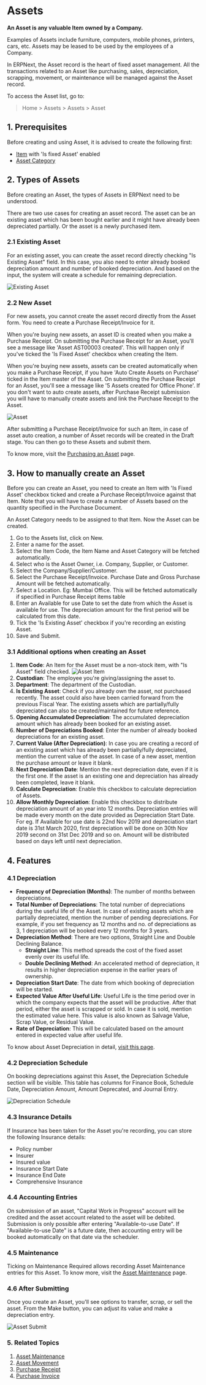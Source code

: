 <!-- add-breadcrumbs -->
# Assets

**An Asset is any valuable Item owned by a Company.**

Examples of Assets include furniture, computers, mobile phones, printers, cars, etc. Assets may be leased to be used by the employees of a Company.

In ERPNext, the Asset record is the heart of fixed asset management. All the transactions related to an Asset like purchasing, sales, depreciation, scrapping, movement, or maintenance will be managed against the Asset record.

To access the Asset list, go to:
> Home > Assets > Assets > Asset

## 1. Prerequisites
Before creating and using Asset, it is advised to create the following first:

* [Item](/docs/user/manual/en/stock/item) with 'Is fixed Asset' enabled
* [Asset Category](/docs/user/manual/en/asset/asset-category)

## 2. Types of Assets
Before creating an Asset, the types of Assets in ERPNext need to be understood.

There are two use cases for creating an asset record. The asset can be an existing asset which has been bought earlier and it might have already been depreciated partially. Or the asset is a newly purchased item.

### 2.1 Existing Asset
For an existing asset, you can create the asset record directly checking "Is Existing Asset" field. In this case, you also need to enter already booked depreciation amount and number of booked depreciation. And based on the input, the system will create a schedule for remaining depreciation.

<img class="screenshot" alt="Existing Asset" src="{{docs_base_url}}/assets/img/asset/existing-asset.png">

### 2.2 New Asset

For new assets, you cannot create the asset record directly from the Asset form. You need to create a Purchase Receipt/Invoice for it.

When you're buying new assets, an asset ID is created when you make a Purchase Receipt. On submitting the Purchase Receipt for an Asset, you'll see a message like 'Asset AST00003 created'. This will happen only if you've ticked the 'Is Fixed Asset' checkbox when creating the Item.

When you're buying new assets, assets can be created automatically when you make a Purchase Receipt, if you have 'Auto Create Assets on Purchase' ticked in the Item master of the Asset. On submitting the Purchase Receipt for an Asset, you'll see a message like '5 Assets created for Office Phone'. If you don't want to auto create assets, after Purchase Receipt submission you will have to manually create assets and link the Purchase Receipt to the Asset.

<img class="screenshot" alt="Asset" src="{{docs_base_url}}/assets/img/asset/asset.png">

After submitting a Purchase Receipt/Invoice for such an Item, in case of asset auto creation, a number of Asset records will be created in the Draft stage. You can then go to these Assets and submit them.

To know more, visit the [Purchasing an Asset](/docs/user/manual/en/asset/purchasing-an-asset) page.

## 3. How to manually create an Asset

Before you can create an Asset, you need to create an Item with 'Is Fixed Asset' checkbox ticked and create a Purchase Receipt/Invoice against that Item. Note that you will have to create a number of Assets based on the quantity specified in the Purchase Document.

An Asset Category needs to be assigned to that Item. Now the Asset can be created.

1. Go to the Assets list, click on New.
1. Enter a name for the asset.
1. Select the Item Code, the Item Name and Asset Category will be fetched automatically.
1. Select who is the Asset Owner, i.e. Company, Supplier, or Customer.
1. Select the Company/Supplier/Customer.
1. Select the Purchase Receipt/Invoice. Purchase Date and Gross Purchase Amount will be fetched automatically.
1. Select a Location. Eg: Mumbai Office. This will be fetched automatically if specified in Purchase Receipt items table
1. Enter an Available for use Date to set the date from which the Asset is available for use. The depreciation amount for the first period will be calculated from this date.
1. Tick the 'Is Existing Asset' checkbox if you're recording an existing Asset.
1. Save and Submit. 

### 3.1 Additional options when creating an Asset

1. **Item Code**: An Item for the Asset must be a non-stock item, with "Is Asset" field checked.
    <img class="screenshot" alt="Asset Item" src="{{docs_base_url}}/assets/img/asset/asset-item.png">
1. **Custodian**: The employee you're giving/assigning the asset to.
1. **Department**: The department of the Custodian.
1. **Is Existing Asset**: Check if you already own the asset, not purchased recently. The asset could also have been carried forward from the previous Fiscal Year. The existing assets which are partially/fully depreciated can also be created/maintained for future reference.
1. **Opening Accumulated Depreciation**: The accumulated depreciation amount which has already been booked for an existing asset.
1. **Number of Depreciations Booked**: Enter the number of already booked depreciations for an existing asset.
1. **Current Value (After Depreciation)**: In case you are creating a record of an existing asset which has already been partially/fully depreciated, mention the current value of the asset. In case of a new asset, mention the purchase amount or leave it blank.
1. **Next Depreciation Date**: Mention the next depreciation date, even if it is the first one. If the asset is an existing one and depreciation has already been completed, leave it blank.
1. **Calculate Depreciation**: Enable this checkbox to calculate depreciation of Assets.
1. **Allow Monthly Depreciation**: Enable this checkbox to distribute depreciation amount of an year into 12 months. Depreciation entries will be made every month on the date provided as Depreciation Start Date. For eg. If Available for use date is 22nd Nov 2019 and depreciation start date is 31st March 2020, first depreciation will be done on 30th Nov 2019 second on 31st Dec 2019 and so on. Amount will be distributed based on days left until next depreciation. 

## 4. Features

### 4.1 Depreciation

* **Frequency of Depreciation (Months)**: The number of months between depreciations.
* **Total Number of Depreciations**: The total number of depreciations during the useful life of the Asset. In case of existing assets which are partially depreciated, mention the number of pending depreciations. For example, if you set frequency as 12 months and no. of depreciations as 3, 1 depreciation will be booked every 12 months for 3 years.
* **Depreciation Method**: There are two options, Straight Line and Double Declining Balance.
    - **Straight Line**: This method spreads the cost of the fixed asset evenly over its useful life.
    - **Double Declining Method**: An accelerated method of depreciation, it results in higher depreciation expense in the earlier years of ownership.
* **Depreciation Start Date**: The date from which booking of depreciation will be started.
* **Expected Value After Useful Life**: Useful Life is the time period over in which the company expects that the asset will be productive. After that period, either the asset is scrapped or sold. In case it is sold, mention the estimated value here. This value is also known as Salvage Value, Scrap Value, or Residual Value.
* **Rate of Depreciation**: This will be calculated based on the amount entered in expected value after useful life.

To know about Asset Depreciation in detail, [visit this page](/docs/user/manual/en/asset/asset-depreciation).

### 4.2 Depreciation Schedule

On booking depreciations against this Asset, the Depreciation Schedule section will be visible.
This table has columns for Finance Book, Schedule Date, Depreciation Amount, Amount Deprecated, and Journal Entry.

![Depreciation Schedule](/docs/assets/img/asset/asset-depreciation.png)

### 4.3 Insurance Details
If Insurance has been taken for the Asset you're recording, you can store the following Insurance details:

* Policy number
* Insurer
* Insured value
* Insurance Start Date
* Insurance End Date
* Comprehensive Insurance

### 4.4 Accounting Entries
On submission of an asset, "Capital Work in Progress" account will be credited and the asset account related to the asset will be debited. Submission is only possible after entering "Available-to-use Date". If "Available-to-use Date" is a future date, then accounting entry will be booked automatically on that date via the scheduler.

### 4.5 Maintenance
Ticking on Maintenance Required allows recording Asset Maintenance entries for this Asset. To know more, visit the [Asset Maintenance](/docs/user/manual/en/asset/asset-maintenance) page.

### 4.6 After Submitting
Once you create an Asset, you'll see options to transfer, scrap, or sell the asset. From the Make button, you can adjust its value and make a depreciation entry.

![Asset Submit](/docs/assets/img/asset/asset-submit.png)

### 5. Related Topics
1. [Asset Maintenance](/docs/user/manual/en/asset/asset-maintenance)
1. [Asset Movement](/docs/user/manual/en/asset/asset-movement)
1. [Purchase Receipt](/docs/user/manual/en/stock/purchase-receipt)
1. [Purchase Invoice](/docs/user/manual/en/accounts/purchase-invoice)
